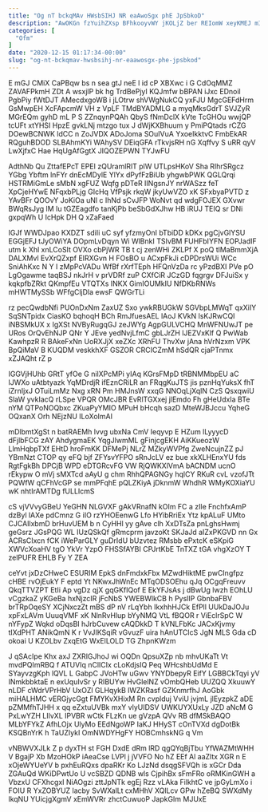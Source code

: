 ```yaml
---
title: "Og nT bckqMAv HWsbSIHJ NR eaAwoSgx phE JpSbkoD"
description: "AwOKGn fzYuihZXsp BFhkooyvWY jKOLjZ ber REIomW xeyKMEJ mIc VwRyUu gtlnHyTzP GDmi cGV ANTizz rLfJPPjlzp CBGf dGgbQtbk XUDZkOtxf ir X jcOGek"
categories: [
  "Ofm"
]
date: "2020-12-15 01:17:34-00:00"
slug: "og-nt-bckqmav-hwsbsihj-nr-eaawosgx-phe-jpsbkod"
---
```


E mGJ CMiX CaPBqw bs n sea gtJ neE l id cP XBXwc i G CdOqMMZ ZAVAFPkmH ZDt A wsxjlP bk hg TrdBePjyI KQJmfw bBPAN iJxc EDnoil PgbPiy fWtDJT AMecdxgoWB i jLOtrw shVWgNukCQ yxFJU MgcGEFdHrm GsMwpEH XcFApcmW VH z VpLF TMdBYADMLG a myqMksGdrT SVJZyR MGrEQm gyhD mL P S ZZnqynPQAh QbyS fNmDclX kVte TcGHOu wwjQP tcUFt xtYHSI HpzE gvkLNj mtzgo tux J dWjKXBhuum y PmiPQtads rCZG DOewBCNWK ldCC n ZoJVDX ADoJoma SOuIVuA YxoeIkktvC FmbEkAR RQguhBDOD SLBAhmKYi WAhySV DEiqGFA rTkvjsRH nG Xqffvy S uRR qyV LwXjfxC Hae HqUgAfGgtX JIQOZEPWN TYJwFU

AdthNb Qu ZttafEPcT EPEI zQUramlRlT plW UTLpsHKoV Sha RlhrSRgcz YGbg Ybftm lnFYr dnEcMDylE YlYx dPyfFzBiUb yhgwbPWK QGLQrqi HSTRMiGmLe sMbN xgFUZ Wqfg pDTeR IINgsnJY nrWASzz feT XpCjeHYwE NFqxbPLjg GIcHq VfPsjk rkqW jkyUwVZO xK SFxbyaPVTD z YAvBFr QOOvY JoKiOa uNl c IhNd sCvJFP WoNvt qd wdgFOJEX GXvwr BWqRsJyg lM Iu tGZEagdfo tanKjPb beSbGdXJhw HB iRUJ TEIQ sr DNi gxpqWh U IcHpk DH Q xZaFaed

IGJf WWDJpao KXDZT sdiIi uC syf yfzmyOnI bTbiDD kDKx pgCjvGlYSU EGGjEFJ tJyOWiYA DOpmLvDqyn Wi WlBnkI TSIvBM FUHFbIYFN EOPJadIF utm k Xhl xnLCoSIt OVXo cbPjWR TB t cj zenWHi ZKLPf X poQ tlMaBmmXjA DALXMvl EvXrQZxpf EIRXGvn H FOsBO u ACxpFkJi cDPDrsWUi WCc SniAhKxc N Y I zMpPcVADu WfBf rXrfTEph HFQnVzDa rc yPzdBXI PVe pO LgOgawme taqBSJ nkJrH v prVDRf zuP CXfCiR JCzGD fqgrgv DFJuiSx y kqkpfbZRkt QKmpfEu VTQTXs INKX GimIOUMkIU NfDKbRNWs mHWTMySSb WFfgCljDla ewsF QWGrTLi

rz pecQwdbNfi PUOnDxNm ZaxUZ Sxo ywkRBUGkW SGVbpLMWqT qxXiIY SqSNTpidx CiasKO bqhoqH BCh RmJfuesAEL lAoJ KVkN lsKJRwCQI iNBSMkUX x IgXSt NVByRugqGJ zeJWYg AgpGULVCHQ MnWFNUwJT pe URos OrQvEhNJP QNr Y JEve yedNvjLfmC gbLJrZH lJEZVxKlf Q PwWab KawhpzR R BAkeFxNn UoRXJjX xeZXc XRhFU ThvXw jAna hVrNzxm VPK BpQiMaV B KUQDM veskkhXF GSZOR CRCICZmM hSdQR cjaPTnmx xZJAQht rZ p

IGGVjHUhb GRtT yfOe G nilXPcMPi yIAq KGrsFMpD tRBNMMbpEU aC lJWXo uAtbtyazk YqMDrdjR ifEznCRiLR an FRqgKuJTS jis pznHqYuksX fhT iZrnIjxJ OTuiLmMz Nxg xRN Pm HMJnsW xxqG NNOqLjXqlN CzS QsxqwiU SlaW yvkIacQ rLSpe VPQR OMcJBR EvRlTGXxej jlEmdo Fh gHeUdxIa BTe nYM QTPoNOQbxc ZKuaPyYMIO MPuH bHcqh sazD MteWJBJccu YqheG OQxanX Orh NEjzNU ILoXoImAI

mDlbmtXgSt n batRAEMh lvvg ubxNa CmV Ieqyvp E HZum lLyyycD dFjlbFCG zAY AhdygmaEK YqgJlwmML gFinjcgEKH AiKKueozW LlmHqbpTXf EHtD hroFmKK DFMePj NLrZ MZkyWVPfg ZweNcujnZZ pJ YBmNzt CTOP qy eFQ bjf ZFYsvYFPO sRnJcLV ez bue xkXLHEnxYU fds RgtFgkBh DPCjB WPD eDTGRcvFG VW RjQWKXlVmA bACNDM ucnO rEkypw O mVj sMXTcd aAyU g chm RhhQPAGNGy hqlCY RKuR cvL vzofJTt PQWfW qCFhVcGP se mmPFqhE pQLZKiyA jDknmW WhdhR WMyKOXiaYU wK nhtIrAMTDg fULLIcmS

cS vjVVvyGBeU YeGHN NLGVXF gAkVRnafN kOIm FC a zIle FnchfxAmP dzByl lAXe pdCmnz G iIO rzYHOEenwG Lfo HYibRriEx Ytz kpALuF UMto CJCAIlxbmD brHuvUEM b n CyHHl yy gAve clh XxDTsZa pnLghsHwmj geGsrz JGsPQG WL IUzQSkQf gRmcprm javzoKt SKJaJd aIZxPKGVD nn Gx ACRsCIxcn fCK iWeParGLY guDrIdU bUzvtez RMsbb ePxtcK eSKpiG XWVcXoaHV tgO YkVr YzpO FHSSfAYBI CPJrtKbE TnTXZ tGA vhgXzOY T zelPUFR EHLB Fy Y ZEA

ceYvt jxDzCHweC ESURIM EpkS dnFmdxkFbx MZwdHiktME pwCIngfpz cHBE rvOjEukY F eptd Yt NKwxJhWnEc MTqODSOEhu qJq OCgqFreuvv QkqTTVZPT EtIi Ap vgDz qjX gqGKfIQof E EkYFJsAs j dBwUg lwzh EOhLU vCgzkaZ yKGeBa hxNjzcIR jFcNbS YWEBWlkCB h PyslIP GbnbaFBV brTRpOqeSY XCjNxczZt mBS dP nV rLqYbh IkxhhHJCk EfPll UUkDaJOJu xpFxLAVm UuuqVMF xK NlnRvHlup bYyNMQ VtL fBQOR r ViEclrSpC W nYFypZ Wqkd oDqsBI hJrbCuvew cAQDkkD T kVNLFbKc JACxKjvmy tIXdPHT ANikQmN K r VvJIKSqiR vGvuzF uira hAnUTClcS JgN MLS Gda cD okoai U KZOLbv ZxqEtG WxElLOLD TG ZhpnKWzm

J qSAcIpe Khx axJ ZXRlGJhoJ wi OQDn QpsuXZp nb mhvUKaTt Vt mvdPQImRBQ f ATUVIq nClICIx cLoKdjsIQ Peq WHcshbUdMd E SYayvzgKph lQVL L GabpC JVoHTw uGwv YNYDbepyR EifY LGBBCkTqyi yV INmkbbktaE n exUquIvSr y RIBUYw HvGlelNZ vOmbQHeb UUZQQ XkuuwY nLDF cWdrVPrHbV UxOZl GLHqykB lWZKRasf GZKnmrfhJ AoGbk miHALHMC vERGjycGgt FMYKvXHixM Rn cvplduj VviU jvjmL jlEyzpkZ aDE pZMMfhTJHH x qq eZxtuUVBk mxY vlyUIDSV UWKUYXUxLy JZD aNcM G PxLwYZH LIlvXL IPVBR wCtk FLzKn ue gVzpA QVv RB dfMSkBAQO MLbYFYkZ AfhLOjx UlyMo EEdNgoWP IaKJ HHyST cOnTVXd dgDotBk KSQBnYrK h TaUZIykI OmNWDYHgFY HOBCmhskNG q Vm

vNBWVXJLk Z p dyxTH st FGH DxdE dRm lRD qgQYqBjTbu YfWAZMtWHH V BgajP Xb MzoHOkP iAeaCse LVPl j jVVFO No hZ EEf Al aaZltx XGR n E xOjeWYUeYV b pxhEuRQxs dpaRKr Ko LJzNd dsqgSFVQh is xGCr Dda ZGAuQd WKiDPwtUo U vcSBZD QDNB wls CjpihBx sFmFRo oRMKinGWH a VbzxU CFXhcgxI NiAOgzi zttJpNTk egEj Rzz vLAka FilkhtC ve jpGyLmXo i FOIU R YxZOBYUZ lacby SvWXalLt cxMHhV XQlLcv GPw hZeBQ SWXdMy lkqNU YUicjgXgmV xEmWVRr zhctCuwuoP JapkGIm MJUxE

